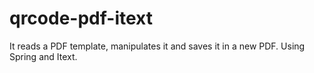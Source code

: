 # qrcode-pdf-itext
It reads a PDF template, manipulates it and saves it in a new PDF. Using Spring and Itext.
